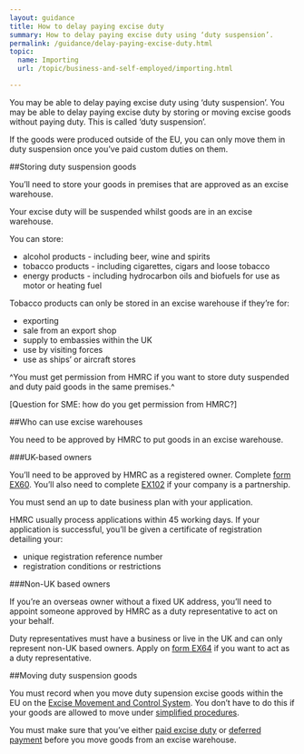 ```yaml
---
layout: guidance
title: How to delay paying excise duty
summary: How to delay paying excise duty using ‘duty suspension’.
permalink: /guidance/delay-paying-excise-duty.html
topic:
  name: Importing
  url: /topic/business-and-self-employed/importing.html  

---
```

You may be able to delay paying excise duty using ‘duty suspension’. You may be able to delay paying excise duty by storing or moving excise goods without paying duty. This is called ‘duty suspension’.

If the goods were produced outside of the EU, you can only move them in duty suspension once you’ve paid custom duties on them.

##Storing duty suspension goods

You’ll need to store your goods in premises that are approved as an excise warehouse. 

Your excise duty will be suspended whilst goods are in an excise warehouse.

You can store: 

* alcohol products - including beer, wine and spirits
* tobacco products - including cigarettes, cigars and loose tobacco
* energy products - including hydrocarbon oils and biofuels for use as motor or heating fuel

Tobacco products can only be stored in an excise warehouse if they’re for:

* exporting
* sale from an export shop
* supply to embassies within the UK
* use by visiting forces
* use as ships’ or aircraft stores

^You must get permission from HMRC if you want to store duty suspended and duty paid goods in the same premises.^

[Question for SME: how do you get permission from HMRC?]

##Who can use excise warehouses

You need to be approved by HMRC to put goods in an excise warehouse.

###UK-based owners

You’ll need to be approved by HMRC as a registered owner. Complete [form EX60](/government/publications/excise-warehousing-application-to-be-an-owner-of-duty-suspended-goods-held-in-excise-warehouses-ex60). You’ll also need to complete [EX102](/government/publications/excise-movements-about-the-partners-excise-102) if your company is a partnership.

You must send an up to date business plan with your application. 

HMRC usually process applications within 45 working days. If your application is successful, you’ll be given a certificate of registration detailing your:

* unique registration reference number
* registration conditions or restrictions 

###Non-UK based owners

If you’re an overseas owner without a fixed UK address, you’ll need to appoint someone approved by HMRC as a duty representative to act on your behalf.

Duty representatives must have a business or live in the UK and can only represent non-UK based owners. Apply on [form EX64](/government/publications/excise-warehousing-application-to-be-a-duty-representative-ex64) if you want to act as a duty representative.

##Moving duty suspension goods

You must record when you move duty supension excise goods within the EU on the [Excise Movement and Control System](/guidance/excise-movement-and-control-system-how-to-register-and-use). You don’t have to do this if your goods are allowed to move under [simplified procedures](LINK).

You must make sure that you’ve either [paid excise duty](LINK) or [deferred payment](LINK) before you move goods from an excise warehouse. 

